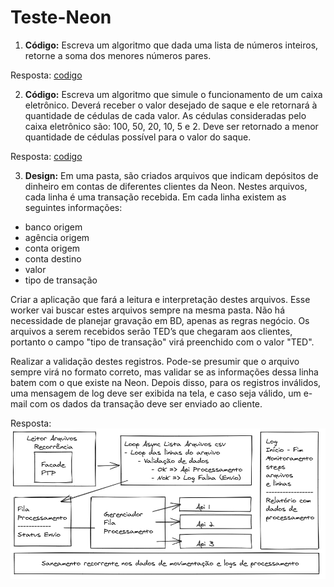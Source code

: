 # Teste-Neon

1. **Código:** Escreva um algoritmo que dada uma lista de números inteiros, retorne a soma dos menores números pares.

Resposta: [codigo](https://github.com/lucasbarbosa/Teste-Neon/blob/master/Neon/Neon/1_NumerosPares.cs)

2. **Código:** Escreva um algoritmo que simule o funcionamento de um caixa eletrônico. Deverá receber o valor desejado de saque e ele retornará à quantidade de cédulas de cada valor. As cédulas consideradas pelo caixa eletrônico são: 100, 50, 20, 10, 5 e 2. Deve ser retornado a menor quantidade de cédulas possível para o valor do saque.

Resposta: [codigo](https://github.com/lucasbarbosa/Teste-Neon/blob/master/Neon/Neon/2_CaixaEletronico.cs)

3. **Design:** Em uma pasta, são criados arquivos que indicam depósitos de dinheiro em contas de diferentes clientes da Neon. Nestes arquivos, cada linha é uma transação recebida. Em cada linha existem as seguintes informações:
- banco origem
- agência origem
- conta origem
- conta destino
- valor
- tipo de transação

Criar a aplicação que fará a leitura e interpretação destes arquivos. Esse worker vai buscar estes arquivos sempre na mesma pasta. Não há necessidade de planejar gravação em BD, apenas as regras negócio. Os arquivos a serem recebidos serão TED’s que chegaram aos clientes, portanto o campo "tipo de transação" virá preenchido com o valor "TED".  

Realizar a validação destes registros. Pode-se presumir que o arquivo sempre virá no formato correto, mas validar se as informações dessa linha batem com o que existe na Neon. Depois disso, para os registros inválidos, uma mensagem de log deve ser exibida na tela, e caso seja válido, um e-mail com os dados da transação deve ser enviado ao cliente.

Resposta:
<img src="https://github.com/lucasbarbosa/Teste-Neon/blob/master/Neon/Neon/3_DesignTransacoes.png" />

